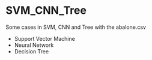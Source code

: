 # SVM_CNN_Tree
 Some cases in SVM, CNN and Tree with the abalone.csv
+ Support Vector Machine
+ Neural Network
+ Decision Tree
